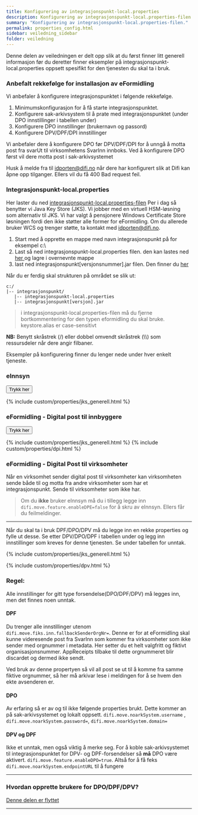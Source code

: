 ```yaml
---
title: Konfigurering av integrasjonspunkt-local.properties
description: Konfigurering av integrasjonspunkt-local.properties-filen.
summary: "Konfigurering av integrasjonspunkt-local.properties-filen."
permalink: properties_config.html
sidebar: veiledning_sidebar
folder: veiledning
---
```


Denne delen av veiledningen er delt opp slik at du først finner litt generell informasjon før du deretter finner eksempler på integrasjonspunkt-local.properties oppsett spesifikt for den tjenesten du skal ta i bruk. 

### Anbefalt rekkefølge for installasjon av eFormidling

Vi anbefaler å konfigurere integrasjonspunktet i følgende rekkefølge.

1. Minimumskonfigurasjon for å få starte integrasjonspunktet. 
2. Konfigurere sak-arkivsystem til å prate med integrasjonspunktet (under DPO innstillinger i tabellen under)
3. Konfigurere DPO innstillinger (brukernavn og passord) 
4. Konfigurere DPV/DPF/DPI innstillinger

Vi anbefaler dere å konfigurere DPO før DPV/DPF/DPI for å unngå å motta post fra svarUt til virksomhetens SvarInn innboks. Ved å konfigurere DPO først vil dere motta post i sak-arkivsystemet

Husk å melde fra til <a href="mailto:idporten@difi.no">idporten@difi.no</a> når dere har konfigurert slik at Difi kan åpne opp tilganger. Ellers vil du få 400 Bad request feil. 


### Integrasjonspunkt-local.properties

Her laster du ned [integrasjonspunkt-local.properties-filen](https://github.com/difi/move-integrasjonspunkt/blob/gh-pages/resources/integrasjonspunkt_local.properties) Per i dag så benytter vi Java Key Store (JKS). Vi jobber med en virtuell HSM-løsning som alternativ til JKS. Vi har valgt å pensjonere Windows Certificate Store løsningen fordi den ikke støtter alle former for eFormidling. Om du allerede bruker WCS og trenger støtte, ta kontakt med <a href="mailto:idporten@difi.no">idporten@difi.no</a>. 

1. Start med å opprette en mappe med navn integrasjonspunkt på for eksempel c:\
2. Last så ned integrasjonspunkt-local.properties filen. den kan lastes ned [her ](https://github.com/difi/move-integrasjonspunkt/blob/gh-pages/resources/integrasjonspunkt_local.properties) og lagre i overnevnte mappe
3. last ned integrasjonspunkt[versjonsnummer].jar filen. Den finner du [her](https://beta-meldingsutveksling.difi.no/service/local/artifact/maven/redirect?r=staging&g=no.difi.meldingsutveksling&a=integrasjonspunkt&v=1.7.82-SNAPSHOT)

Når du er ferdig skal strukturen på området se slik ut:
```
c:/
|-- integrasjonspunkt/
   |-- integrasjonspunkt-local.properties
   |-- integrasjonspunkt[versjon].jar
```

> i integrasjonspunkt-local.properties-filen må du fjerne bortkommentering for den typen eformidling du skal bruke.
> keystore.alias er case-sensitivt

**NB:** Benytt skråstrek (/) eller dobbel omvendt skråstrek (\\\\) som ressursdeler når dere angir filbaner.

Eksempler på konfigurering finner du lenger nede under hver enkelt tjeneste.

### eInnsyn 


<button data-toggle="collapse" data-target="#demo1">Trykk her</button>
<div id="demo1" class="collapse">
  {% include custom/properties/jks_generell.html %} 
</div>

### eFormidling - Digital post til innbyggere

<button data-toggle="collapse" data-target="#demo3">Trykk her</button>
<div id="demo3" class="collapse">
  {% include custom/properties/jks_generell.html %} 
  {% include custom/properties/dpi.html %}
</div>

### eFormidling - Digital Post til virksomheter

Når en virksomhet sender digital post til virksomheter kan virksomheten sende både til og motta fra andre virksomheter som har et integrasjonspunkt. Sende til virksomheter som ikke har. 


> Om du **ikke** bruker eInnsyn må du i tillegg legge inn ```difi.move.feature.enableDPE=false``` for å skru av eInnsyn. Ellers får du feilmeldinger.

---

Når du skal ta i bruk DPF/DPO/DPV må du legge inn en rekke properties og fylle ut desse. Se etter DPV/DPO/DPF i tabellen under og legg inn innstillinger som kreves for denne tjenesten. Se under tabellen for unntak.

  {% include custom/properties/jks_generell.html %} 
  
  {% include custom/properties/dpv.html %}
  
### Regel:
Alle innstillinger for gitt type forsendelse(DPO/DPF/DPV) må legges inn, men det finnes noen unntak.

#### DPF
Du trenger alle innstillinger utenom ```difi.move.fiks.inn.fallbackSenderOrgNr=```. Denne er for at eFormidling skal kunne videresende post fra SvarInn som kommer fra virksomheter som ikke sender med orgnummer i metadata. Her setter du et helt valgfritt og fiktivt organisasjonsnummer. AppReceipts tilbake til dette orgnummeret blir discardet og dermed ikke sendt. 

Ved bruk av denne propertyen så vil all post se ut til å komme fra samme fiktive orgnummer, så her må arkivar lese i meldingen for å se hvem den ekte avsenderen er.

#### DPO
Av erfaring så er av og til ikke følgende properties brukt. Dette kommer an på sak-arkivsystemet og lokalt oppsett. ```difi.move.noarkSystem.username``` , ```difi.move.noarkSystem.password=```, ```difi.move.noarkSystem.domain=``` 

#### DPV og DPF
Ikke et unntak, men også viktig å merke seg. For å koble sak-arkivsystemet til integrasjonspunktet for DPV- og DPF-forsendelser så **må** DPO være aktivert. ```difi.move.feature.enableDPO=true```. Altså for å få feks  ```difi.move.noarkSystem.endpointURL``` til å fungere

---

### Hvordan opprette brukere for DPO/DPF/DPV?

[Denne delen er flyttet](https://difi.github.io/move-integrasjonspunkt/create_users.html#opprette-dpo-bruker-altinn-formidlingstjeneste)

--- 

